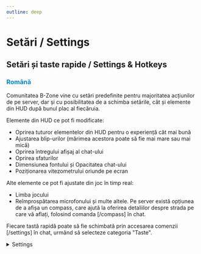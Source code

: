 ```yaml
---
outline: deep
---
```


# Setări / Settings

## Setări și taste rapide / Settings & Hotkeys

### <span style="color: #0088CC">Română</span>

Comunitatea B-Zone vine cu setări predefinite pentru majoritatea acțiunilor de pe server, dar și cu posibilitatea de a schimba setările, cât și elemente din HUD după bunul plac al fiecăruia.

 Elemente din HUD ce pot fi modificate:

- Oprirea tuturor elementelor din HUD pentru o experiență cât mai bună
- Ajustarea blip-urilor (mărimea acestora poate să fie mai mare sau mai mică)
- Oprirea întregului afișaj al chat-ului 
- Oprirea sfaturilor
- Dimensiunea fontului și Opacitatea chat-ului 
- Poziționarea vitezometrului oriunde pe ecran

Alte elemente ce pot fi ajustate din joc în timp real: 
- Limba jocului 
- Reîmprospătarea microfonului și multe altele. 
Pe server există opțiunea de a afișa un compass, care ajută la oferirea detaliilor despre strada pe care vă aflați, folosind comanda [/compass] în chat.

Fiecare tastă rapidă poate să fie schimbată prin accesarea comenzii [/settings] în chat, urmând să selecteze categoria "Taste".


<details>
  <summary>Settings</summary>
  <img src="https://v.b-zone.ro/images/wiki/key-bind-settings.png" alt="Inventory">
</details>